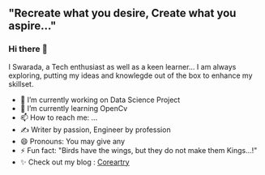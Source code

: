 ## "Recreate what you desire, Create what you aspire..."

### Hi there 👋
<!--
**swar186j/swar186j** is a ✨ _special_ ✨ repository because its `README.md` (this file) appears on your GitHub profile.-->
I Swarada, a Tech enthusiast as well as a keen learner... I am always exploring, putting my ideas and knowlegde out of the box to enhance my skillset. 

- 🔭 I’m currently working on Data Science Project
- 🌱 I’m currently learning OpenCv 
- 📫 How to reach me: ...
- ✍ Writer by passion, Engineer by profession
- 😄 Pronouns: You may give any
- ⚡ Fun fact: "Birds have the wings, but they do not make them Kings...!"
- ✨ Check out my blog : [Coreartry](https://coreartry.blogspot.com/)
